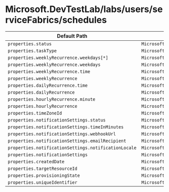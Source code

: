 # Microsoft.DevTestLab/labs/users/serviceFabrics/schedules

| Default Path | Alias |
|---|---|
| `properties.status` | `Microsoft.DevTestLab/labs/users/serviceFabrics/schedules/status` |
| `properties.taskType` | `Microsoft.DevTestLab/labs/users/serviceFabrics/schedules/taskType` |
| `properties.weeklyRecurrence.weekdays[*]` | `Microsoft.DevTestLab/labs/users/serviceFabrics/schedules/weeklyRecurrence.weekdays[*]` |
| `properties.weeklyRecurrence.weekdays` | `Microsoft.DevTestLab/labs/users/serviceFabrics/schedules/weeklyRecurrence.weekdays` |
| `properties.weeklyRecurrence.time` | `Microsoft.DevTestLab/labs/users/serviceFabrics/schedules/weeklyRecurrence.time` |
| `properties.weeklyRecurrence` | `Microsoft.DevTestLab/labs/users/serviceFabrics/schedules/weeklyRecurrence` |
| `properties.dailyRecurrence.time` | `Microsoft.DevTestLab/labs/users/serviceFabrics/schedules/dailyRecurrence.time` |
| `properties.dailyRecurrence` | `Microsoft.DevTestLab/labs/users/serviceFabrics/schedules/dailyRecurrence` |
| `properties.hourlyRecurrence.minute` | `Microsoft.DevTestLab/labs/users/serviceFabrics/schedules/hourlyRecurrence.minute` |
| `properties.hourlyRecurrence` | `Microsoft.DevTestLab/labs/users/serviceFabrics/schedules/hourlyRecurrence` |
| `properties.timeZoneId` | `Microsoft.DevTestLab/labs/users/serviceFabrics/schedules/timeZoneId` |
| `properties.notificationSettings.status` | `Microsoft.DevTestLab/labs/users/serviceFabrics/schedules/notificationSettings.status` |
| `properties.notificationSettings.timeInMinutes` | `Microsoft.DevTestLab/labs/users/serviceFabrics/schedules/notificationSettings.timeInMinutes` |
| `properties.notificationSettings.webhookUrl` | `Microsoft.DevTestLab/labs/users/serviceFabrics/schedules/notificationSettings.webhookUrl` |
| `properties.notificationSettings.emailRecipient` | `Microsoft.DevTestLab/labs/users/serviceFabrics/schedules/notificationSettings.emailRecipient` |
| `properties.notificationSettings.notificationLocale` | `Microsoft.DevTestLab/labs/users/serviceFabrics/schedules/notificationSettings.notificationLocale` |
| `properties.notificationSettings` | `Microsoft.DevTestLab/labs/users/serviceFabrics/schedules/notificationSettings` |
| `properties.createdDate` | `Microsoft.DevTestLab/labs/users/serviceFabrics/schedules/createdDate` |
| `properties.targetResourceId` | `Microsoft.DevTestLab/labs/users/serviceFabrics/schedules/targetResourceId` |
| `properties.provisioningState` | `Microsoft.DevTestLab/labs/users/serviceFabrics/schedules/provisioningState` |
| `properties.uniqueIdentifier` | `Microsoft.DevTestLab/labs/users/serviceFabrics/schedules/uniqueIdentifier` |

